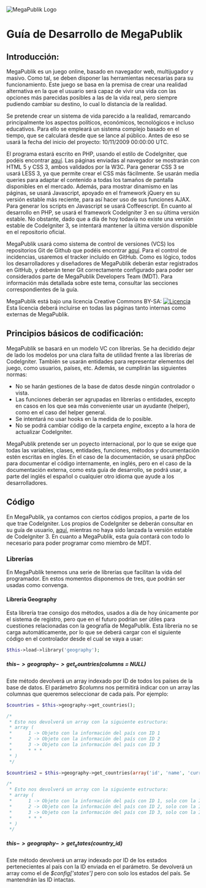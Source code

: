 ![MegaPublik Logo](https://raw.github.com/Razican/MegaPublik/develop/images/logo.png "Guía de desarrollo de MegaPublik")

# Guía de Desarrollo de MegaPublik #

## Introducción: ##

MegaPublik es un juego online, basado en navegador web, multijugador y masivo.
Como tal, se deben disponer las herramientas necesarias para su funcionamiento.
Este juego se basa en la premisa de crear una realidad alternativa en la que el usuario
será capaz de vivir una vida con las opciones más parecidas posibles a las de la vida real,
pero siempre pudiendo cambiar su destino, lo cual lo distancia de la realidad.

Se pretende crear un sistema de vida parecido a la realidad, remarcando principalmente los
aspectos políticos, económicos, tecnológicos e incluso educativos. Para ello se empleará un
sistema complejo basado en el tiempo, que se calculará desde que se lance al público. Antes
de eso se usará la fecha del inicio del proyecto: 10/11/2009 00:00:00 UTC.

El programa estará escrito en PHP, usando el estilo de CodeIgniter, que podéis encontrar
[aquí](http://codeigniter.com/user_guide/general/styleguide.html "Guía de estilo de CodeIgniter").
Las páginas enviadas al navegador se mostrarán con HTML 5 y CSS 3, ambos validados por la W3C. Para
generar CSS 3 se usará LESS 3, ya que permite crear el CSS más fácilmente. Se usarán media queries para
adaptar el contenido a todas los tamaños de pantalla disponibles en el mercado. Además, para mostrar
dinamismo en las páginas, se usará Javascript, apoyado en el framework jQuery en su versión estable
más reciente, para así hacer uso de sus funciones AJAX. Para generar los scripts en Javascript se usará
Coffeescript. En cuanto al desarrollo en PHP, se usará el framework CodeIgniter 3 en su última versión
estable. No obstante, dado que a día de hoy todavía no existe una versión estable de CodeIgniter 3, se
intentará mantener la última versión disponible en el repositorio oficial.

MegaPublik usará como sistema de control de versiones (VCS) los repositorios Git de Github que podéis
encontrar [aquí](https://github.com/Razican/MegaPublik "Repositorio oficial de MegaPublik"). Para el
control de incidencias, usaremos el tracker incluído en GitHub. Como es lógico, todos los desarrolladores
y diseñadores de MegaPublik deberán estar registrados en GitHub, y deberán tener Git correctamente configurado
para poder ser considerados parte de MegaPublik Developers Team (MDT). Para información más detallada sobre este
tema, consultar las secciones correspondientes de la guía.

MegaPublik está bajo una licencia Creative Commons BY-SA:
[![Licencia](https://raw.github.com/Razican/MegaPublik/develop/images/license.png "CC-BY-SA")](http://creativecommons.org/licenses/by-sa/3.0/deed.es)
Esta licencia deberá incluirse en todas las páginas tanto internas como externas de MegaPublik.

## Principios básicos de codificación: ##

MegaPublik se basará en un modelo VC con librerías. Se ha decidido dejar de lado los modelos por una clara
falta de utilidad frente a las librerías de CodeIgniter. También se usarán entidades para representar
elementos del juego, como usuarios, países, etc. Además, se cumplirán las siguientes normas:

*	No se harán gestiones de la base de datos desde ningún controlador o vista.
*	Las funciones deberán ser agrupadas en librerías o entidades, excepto en casos en los que sea más
	conveniente usar un ayudante (helper), como en el caso del helper general.
*	Se intentará no usar hooks en la medida de lo posible.
*	No se podrá cambiar código de la carpeta *engine*, excepto a la hora de actualizar CodeIgniter.

MegaPublik pretende ser un poyecto internacional, por lo que se exige que todas las variables, clases,
entidades, funciones, métodos y documentación estén escritas en inglés. En el caso de la documentación,
se usará phpDoc para documentar el código internamente, en inglés, pero en el caso de la documentación
externa, como esta guía de desarrollo, se podrá usar, a parte del inglés el español o cualquier otro idioma
que ayude a los desarrolladores.

## Código ##

En MegaPublik, ya contamos con ciertos códigos propios, a parte de los que trae CodeIgniter. Los propios
de CodeIgniter se deberán consultar en su guía de usuario,
[aquí](https://github.com/EllisLab/CodeIgniter/tree/develop/user_guide_src/source "Guía de usuario de CodeIgniter"),
mientras no haya sido lanzada la versión estable de CodeIgniter 3. En cuanto a MegaPublik, esta guía contará
con todo lo necesario para poder programar como miembro de MDT.

### Librerías ###

En MegaPublik tenemos una serie de librerías que facilitan la vida del programador. En estos momentos
disponemos de tres, que podrán ser usadas como convenga.

#### Librería Geography ####

Esta librería trae consigo dos métodos, usados a día de hoy únicamente por el sistema de registro, pero
que en el futuro podrían ser útiles para cuestiones relacionadas con la geografía de MegaPublik. Esta
librería no se carga automáticamente, por lo que se deberá cargar con el siguiente código en el controlador
desde el cual se vaya a usar:

```php
$this->load->library('geography');
```

##### $this->geography->get_countries($columns = NULL) #####

Este método devolverá un array indexado por ID de todos los países de la base de datos. El parámetro
*$columns* nos permitirá indicar con un array las columnas que queremos seleccionar de cada país. Por
ejemplo:

```php
$countries = $this->geography->get_countries();

/*
 * Esto nos devolverá un array con la siguiente estructura:
 * array (
 * 		1 -> Objeto con la información del país con ID 1
 * 		2 -> Objeto con la información del país con ID 2
 * 		3 -> Objeto con la información del país con ID 3
 * 		* * *
 * )
 */

$countries2 = $this->geography->get_countries(array('id', 'name', 'currency'));

/*
 * Esto nos devolverá un array con la siguiente estructura:
 * array (
 * 		1 -> Objeto con la información del país con ID 1, solo con la ID, el nombre y su moneda
 * 		2 -> Objeto con la información del país con ID 2, solo con la ID, el nombre y su moneda
 * 		3 -> Objeto con la información del país con ID 3, solo con la ID, el nombre y su moneda
 * 		* * *
 * )
 */
```

##### $this->geography->get_states($country_id) #####

Este método devolverá un array indexado por ID de los estados pertenecientes al país con la ID enviada en el
parámetro. Se devolverá un array como el de *$config['states']* pero con solo los estados del país. Se
mantendrán las ID intactas.